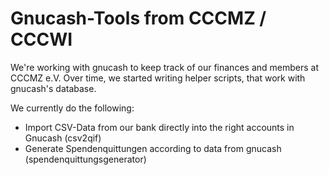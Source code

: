 Gnucash-Tools from CCCMZ / CCCWI
================================

We're working with gnucash to keep track of our finances and members at CCCMZ e.V. Over time, we
started writing helper scripts, that work with gnucash's database.

We currently do the following:
- Import CSV-Data from our bank directly into the right accounts in Gnucash (csv2qif)
- Generate Spendenquittungen according to data from gnucash (spendenquittungsgenerator)
